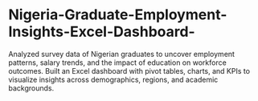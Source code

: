# Nigeria-Graduate-Employment-Insights-Excel-Dashboard-
Analyzed survey data of Nigerian graduates to uncover employment patterns, salary trends, and the impact of education on workforce outcomes. Built an Excel dashboard with pivot tables, charts, and KPIs to visualize insights across demographics, regions, and academic backgrounds.

